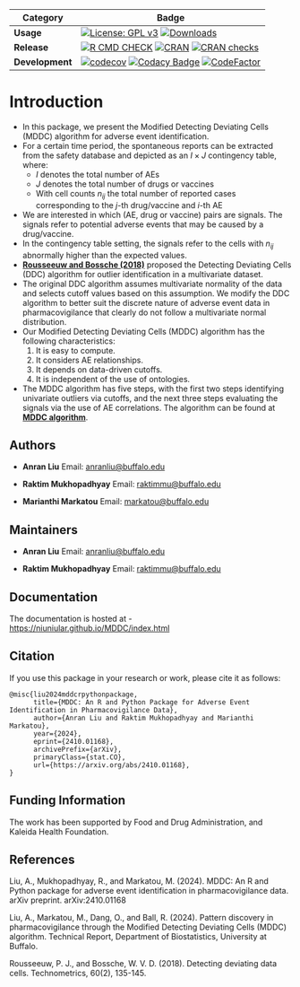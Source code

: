 | Category       | Badge                                                                                                                                                                                                                                                                                                                                                                                                                                 |
|--------------|---------------------------------------------------------------------------------------------------------------------------------------------------------------------------------------------------------------------------------------------------------------------------------------------------------------------------------------------------------------------------------------------------------------------------------------|
| **Usage**    | [![License: GPL v3](https://img.shields.io/badge/License-GPLv3-blue.svg)](https://github.com/niuniular/MDDC/blob/main/LICENSE.md) [![Downloads](http://cranlogs.r-pkg.org/badges/grand-total/MDDC?color=blue)](https://cran.r-project.org/package=MDDC)                                                                                                                                                     |
| **Release**  | [![R CMD CHECK](https://github.com/niuniular/MDDC/actions/workflows/r.yml/badge.svg)](https://github.com/niuniular/MDDC/actions/workflows/r.yml) [![CRAN](https://www.r-pkg.org/badges/version/MDDC?color=green)](https://cran.r-project.org/package=MDDC) [![CRAN checks](https://badges.cranchecks.info/summary/MDDC.svg)](https://cran.r-project.org/web/checks/check_results_MDDC.html)                                                                                                                                 |
| **Development** | [![codecov](https://codecov.io/gh/niuniular/MDDC/graph/badge.svg?token=YLQNKH2AI6)](https://app.codecov.io/gh/niuniular/MDDC) [![Codacy Badge](https://app.codacy.com/project/badge/Grade/c71ad2e3c52546e7a99ee8fea57d6142)](https://app.codacy.com/gh/niuniular/MDDC/dashboard?utm_source=gh&utm_medium=referral&utm_content=&utm_campaign=Badge_grade) [![CodeFactor](https://www.codefactor.io/repository/github/niuniular/mddc/badge)](https://www.codefactor.io/repository/github/niuniular/mddc) |





# Introduction

* In this package, we present the Modified Detecting Deviating Cells (MDDC) algorithm for adverse event identification.
* For a certain time period, the spontaneous reports can be extracted from the safety database and depicted as an $I \times J$ contingency table, where:
  * $I$ denotes the total number of AEs
  * $J$ denotes the total number of drugs or vaccines
  * With cell counts $n_{ij}$ the total number of reported cases corresponding to the $j$-th drug/vaccine and $i$-th AE
* We are interested in which (AE, drug or vaccine) pairs are signals. The signals refer to potential adverse events that may be caused by a drug/vaccine.
* In the contingency table setting, the signals refer to the cells with $n_{ij}$ abnormally higher than the expected values.
* [**Rousseeuw and Bossche (2018)**](https://wis.kuleuven.be/stat/robust/papers/publications-2018/rousseeuwvandenbossche-ddc-technometrics-2018.pdf) proposed the Detecting Deviating Cells (DDC) algorithm for outlier identification in a multivariate dataset.
* The original DDC algorithm assumes multivariate normality of the data and selects cutoff values based on this assumption. We modify the DDC algorithm to better suit the discrete nature of adverse event data in pharmacovigilance that clearly do not follow a multivariate normal distribution.
* Our Modified Detecting Deviating Cells (MDDC) algorithm has the following characteristics:
  1. It is easy to compute.
  2. It considers AE relationships.
  3. It depends on data-driven cutoffs.
  4. It is independent of the use of ontologies.
* The MDDC algorithm has five steps, with the first two steps identifying univariate outliers via cutoffs, and the next three steps evaluating the signals via the use of AE correlations. The algorithm can be found at **[MDDC algorithm](https://mddc.readthedocs.io/en/latest/user_guide/mddc_algorithm.html)**.

## Authors

* **Anran Liu**
  Email: <anranliu@buffalo.edu>

* **Raktim Mukhopadhyay**
  Email: <raktimmu@buffalo.edu>

* **Marianthi Markatou**
  Email: <markatou@buffalo.edu>

## Maintainers

* **Anran Liu** Email: <anranliu@buffalo.edu>

* **Raktim Mukhopadhyay** Email: <raktimmu@buffalo.edu>

## Documentation

The documentation is hosted at - https://niuniular.github.io/MDDC/index.html

## Citation

If you use this package in your research or work, please cite it as follows:

```
@misc{liu2024mddcrpythonpackage,
      title={MDDC: An R and Python Package for Adverse Event Identification in Pharmacovigilance Data}, 
      author={Anran Liu and Raktim Mukhopadhyay and Marianthi Markatou},
      year={2024},
      eprint={2410.01168},
      archivePrefix={arXiv},
      primaryClass={stat.CO},
      url={https://arxiv.org/abs/2410.01168}, 
}
```

## Funding Information

The work has been supported by Food and Drug Administration, and Kaleida Health Foundation.

## References

Liu, A., Mukhopadhyay, R., and Markatou, M. (2024). MDDC: An R and Python package for adverse event identification in pharmacovigilance data. arXiv preprint. arXiv:2410.01168

Liu, A., Markatou, M., Dang, O., and Ball, R. (2024). Pattern discovery in pharmacovigilance through the Modified Detecting Deviating Cells (MDDC) algorithm. Technical Report, Department of Biostatistics, University at Buffalo.

Rousseeuw, P. J., and Bossche, W. V. D. (2018). Detecting deviating data cells. Technometrics, 60(2), 135-145.
